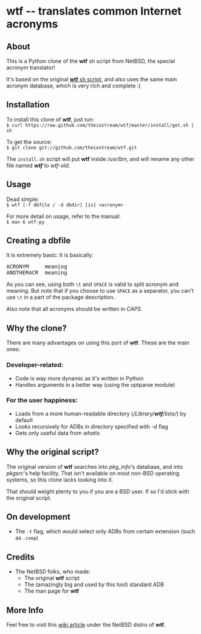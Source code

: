 # wtf -- translates common Internet acronyms

## About
This is a Python clone of the **wtf** sh script from NetBSD, the special acronym translator!

It's based on the original <a href="http://cvsweb.de.netbsd.org/cgi-bin/cvsweb.cgi/src/games/wtf/">**wtf** sh script</a>, and also uses the same main acronym database, which is very rich and complete :)

## Installation
To install this clone of **wtf**, just run:<br>
`$ curl https://raw.github.com/theiostream/wtf/master/install/get.sh | sh`

To get the source:<br>
`$ git clone git://github.com/theiostream/wtf.git`

The `install.sh` script will put **wtf** inside */usr/bin*, and will rename any other file named *<b>wtf</b>* to *wtf-old*.

## Usage
Dead simple:<br>
`$ wtf [-f dbfile / -d dbdir] [is] <acronym>`

For more detail on usage, refer to the manual:<br>
`$ man 6 wtf-py`

## Creating a dbfile
It is extremely basic: It is basically:
<pre>
ACRONYM     meaning
ANOTHERACR  meaning
</pre>

As you can see, using both `\t` and `SPACE` is valid to split acronym and meaning. But note that if you choose to use `SPACE` as a separator, you can't use `\t` in a part of the package description.

Also note that all acronyms should be written in *CAPS*.

## Why the clone?
There are many advantages on using this port of **wtf**. These are the main ones:

### Developer-related:
* Code is way more dynamic as it's written in Python
* Handles arguments in a better way (using the optparse module)

### For the user happiness:
* Loads from a more human-readable directory (*/Library/**wtf**/lists/*) by default
* Looks recursively for ADBs in directory specified with -d flag
* Gets only useful data from *whatis*

## Why the original script?
The original version of **wtf** searches into *pkg_info*'s database, and into *pkgsrc*'s help facility. That isn't available on most non-BSD operating systems, so this clone lacks looking into it.

That should weight plenty to you if you are a BSD user. If so I'd stick with the original script.

## On development
* The `-t` flag, which would select only ADBs from certain extension (such as `.comp`)

## Credits
* The NetBSD folks, who made:
    * The original **wtf** script
    * The (amazingly big and used by this tool) standard ADB
    * The man page for **wtf**

## More Info
Feel free to visit this <a href="http://wiki-static.aydogan.net/wtf">wiki article</a> under the NetBSD distro of **wtf**.